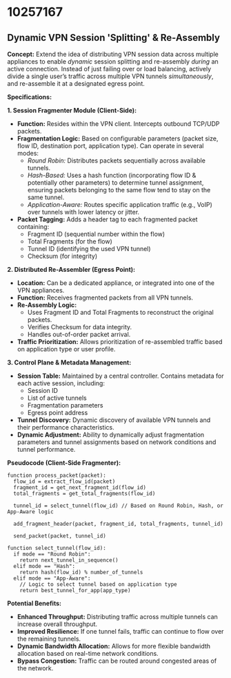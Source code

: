 # 10257167

## Dynamic VPN Session 'Splitting' & Re-Assembly

**Concept:** Extend the idea of distributing VPN session data across multiple appliances to enable *dynamic* session splitting and re-assembly *during* an active connection. Instead of just failing over or load balancing, actively divide a single user’s traffic across multiple VPN tunnels *simultaneously*, and re-assemble it at a designated egress point.

**Specifications:**

**1. Session Fragmenter Module (Client-Side):**

*   **Function:**  Resides within the VPN client.  Intercepts outbound TCP/UDP packets.
*   **Fragmentation Logic:**  Based on configurable parameters (packet size, flow ID, destination port, application type).  Can operate in several modes:
    *   *Round Robin:* Distributes packets sequentially across available tunnels.
    *   *Hash-Based:*  Uses a hash function (incorporating flow ID & potentially other parameters) to determine tunnel assignment, ensuring packets belonging to the same flow tend to stay on the same tunnel.
    *   *Application-Aware:*  Routes specific application traffic (e.g., VoIP) over tunnels with lower latency or jitter.
*   **Packet Tagging:**  Adds a header tag to each fragmented packet containing:
    *   Fragment ID (sequential number within the flow)
    *   Total Fragments (for the flow)
    *   Tunnel ID (identifying the used VPN tunnel)
    *   Checksum (for integrity)

**2. Distributed Re-Assembler (Egress Point):**

*   **Location:** Can be a dedicated appliance, or integrated into one of the VPN appliances.
*   **Function:** Receives fragmented packets from all VPN tunnels.
*   **Re-Assembly Logic:** 
    *   Uses Fragment ID and Total Fragments to reconstruct the original packets.
    *   Verifies Checksum for data integrity.
    *   Handles out-of-order packet arrival.
*   **Traffic Prioritization:**  Allows prioritization of re-assembled traffic based on application type or user profile.

**3. Control Plane & Metadata Management:**

*   **Session Table:**  Maintained by a central controller. Contains metadata for each active session, including:
    *   Session ID
    *   List of active tunnels
    *   Fragmentation parameters
    *   Egress point address
*   **Tunnel Discovery:**  Dynamic discovery of available VPN tunnels and their performance characteristics.
*   **Dynamic Adjustment:** Ability to dynamically adjust fragmentation parameters and tunnel assignments based on network conditions and tunnel performance.

**Pseudocode (Client-Side Fragmenter):**

```
function process_packet(packet):
  flow_id = extract_flow_id(packet)
  fragment_id = get_next_fragment_id(flow_id)
  total_fragments = get_total_fragments(flow_id)
  
  tunnel_id = select_tunnel(flow_id) // Based on Round Robin, Hash, or App-Aware logic

  add_fragment_header(packet, fragment_id, total_fragments, tunnel_id)
  
  send_packet(packet, tunnel_id)

function select_tunnel(flow_id):
  if mode == "Round Robin":
    return next_tunnel_in_sequence()
  elif mode == "Hash":
    return hash(flow_id) % number_of_tunnels
  elif mode == "App-Aware":
    // Logic to select tunnel based on application type
    return best_tunnel_for_app(app_type)
```

**Potential Benefits:**

*   **Enhanced Throughput:**  Distributing traffic across multiple tunnels can increase overall throughput.
*   **Improved Resilience:**  If one tunnel fails, traffic can continue to flow over the remaining tunnels.
*   **Dynamic Bandwidth Allocation:**  Allows for more flexible bandwidth allocation based on real-time network conditions.
*   **Bypass Congestion:**  Traffic can be routed around congested areas of the network.